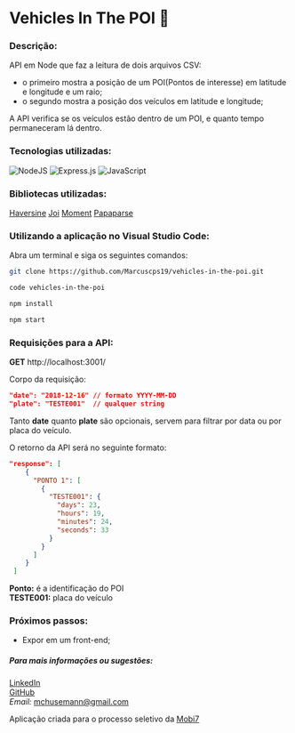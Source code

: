 # Vehicles In The POI :car:

### Descrição:
API em Node que faz a leitura de dois arquivos CSV: 
- o primeiro mostra a posição de um POI(Pontos de interesse) em latitude e longitude e um raio;
- o segundo mostra a posição dos veículos em latitude e longitude;

A API verifica se os veículos estão dentro de um POI, e quanto tempo permaneceram lá dentro.

### Tecnologias utilizadas:
![NodeJS](https://img.shields.io/badge/node.js-6DA55F?style=for-the-badge&logo=node.js&logoColor=white)
![Express.js](https://img.shields.io/badge/express.js-%23404d59.svg?style=for-the-badge&logo=express&logoColor=%2361DAFB)
![JavaScript](https://img.shields.io/badge/javascript-%23323330.svg?style=for-the-badge&logo=javascript&logoColor=%23F7DF1E)

### Bibliotecas utilizadas:
[Haversine](https://www.npmjs.com/package/haversine)
[Joi](https://joi.dev/api/?v=17.6.0)
[Moment](https://momentjs.com/docs/)
[Papaparse](https://www.papaparse.com/docs)

### Utilizando a aplicação no Visual Studio Code:

Abra um terminal e siga os seguintes comandos:

```sh
git clone https://github.com/Marcuscps19/vehicles-in-the-poi.git

code vehicles-in-the-poi

npm install

npm start
```

### Requisições para a API:

**GET** http://localhost:3001/

Corpo da requisição:
```json
"date": "2018-12-16" // formato YYYY-MM-DD
"plate": "TESTE001"  // qualquer string
```

Tanto **date** quanto **plate** são opcionais, servem para filtrar por data ou por placa do veículo.

O retorno da API será no seguinte formato:

```json
"response": [
    {
      "PONTO 1": [
        {
          "TESTE001": {
            "days": 23,
            "hours": 19,
            "minutes": 24,
            "seconds": 33
          }
        }
      ]
    }
 ]
 ```

 **Ponto:** é a identificação do POI <br />
 **TESTE001:** placa do veículo

### Próximos passos:
- Expor em um front-end;

##### Para mais informações ou sugestões:

[LinkedIn](https://www.linkedin.com/in/marcus-husemann/)<br />
[GitHub](https://github.com/Marcuscps19)<br />
*Email:* mchusemann@gmail.com

Aplicação criada para o processo seletivo da [Mobi7](https://www.mobi7.com.br/)
